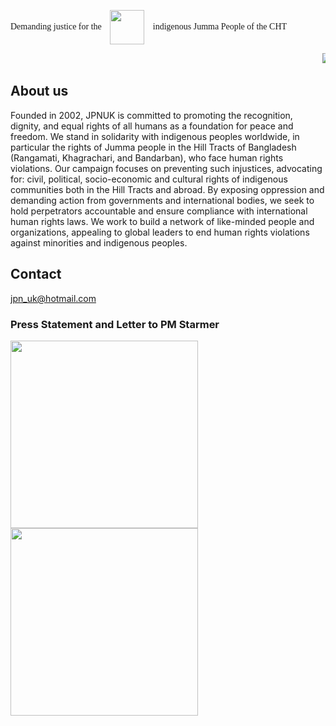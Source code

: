 <p style="font-family: 'Baskerville', serif;">
    Demanding justice for the
    <img src="/pix/circular-logo.png" align="center" style="width: 55px; padding: 0 10px;">
    indigenous Jumma People of the CHT
</p>

<marquee>
<img src=/pix/roll/3.jpg>
<img src=/pix/roll/5.jpg>
</marquee>

## About us

Founded in 2002, JPNUK is committed to promoting the recognition, dignity, and equal rights of all humans as a foundation for peace and freedom. We stand in solidarity with indigenous peoples worldwide, in particular the rights of Jumma people in the Hill Tracts of Bangladesh (Rangamati, Khagrachari, and Bandarban), who face human rights violations. Our campaign focuses on preventing such injustices, advocating for: civil, political, socio-economic and cultural rights of indigenous communities both in the Hill Tracts and abroad. By exposing oppression and demanding action from governments and international bodies, we seek to hold perpetrators accountable and ensure compliance with international human rights laws. We work to build a network of like-minded people and organizations, appealing to global leaders to end human rights violations against minorities and indigenous peoples.

## Contact

[jpn\_uk@hotmail.com](mailto:jpn_uk@hotmail.com)

### Press Statement and Letter to PM Starmer

<p><a href="/src/press-release-oct-19.pdf"> <img src="/src/press-release.png" style="width: 300px;"></a><a href=/src/pm-letter-oct-19.pdf><img src="/src/pm-letter.png" style="width: 300px;"></a> 

